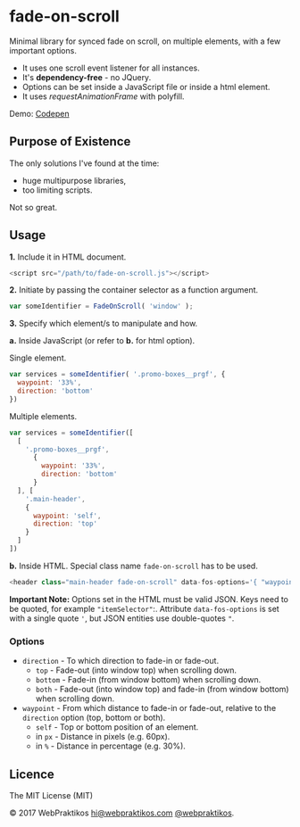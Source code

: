 # fade-on-scroll

Minimal library for synced fade on scroll, on multiple elements, with a few important options.

- It uses one scroll event listener for all instances.
- It's **dependency-free** - no JQuery.
- Options can be set inside a JavaScript file or inside a html element.
- It uses *requestAnimationFrame* with polyfill.

Demo: [Codepen](http://codepen.io/webpraktikos/pen/ZWZJBm)

## Purpose of Existence

The only solutions I've found at the time:

- huge multipurpose libraries,
- too limiting scripts.

Not so great.

## Usage

**1.** Include it in HTML document.

```javascript
<script src="/path/to/fade-on-scroll.js"></script>
```

**2.** Initiate by passing the container selector as a function argument.

```javascript
var someIdentifier = FadeOnScroll( 'window' );
```

**3.** Specify which element/s to manipulate and how.

  **a.** Inside JavaScript (or refer to **b.** for html option).

  Single element.

```javascript
var services = someIdentifier( '.promo-boxes__prgf', {
  waypoint: '33%',
  direction: 'bottom'
})
```

  Multiple elements.

```javascript
var services = someIdentifier([
  [
    '.promo-boxes__prgf',
      {
        waypoint: '33%',
        direction: 'bottom'
      }
  ], [
    '.main-header',
    {
      waypoint: 'self',
      direction: 'top'
    }
  ]
])
```

  **b.** Inside HTML. Special class name `fade-on-scroll` has to be used.

```javascript
<header class="main-header fade-on-scroll" data-fos-options='{ "waypoint": "self", "direction": "top" }'>
```

**Important Note:** Options set in the HTML must be valid JSON. Keys need to be quoted, for example `"itemSelector"`:. Attribute `data-fos-options` is set with a single quote `'`, but JSON entities use double-quotes `"`.

### Options

- `direction` - To which direction to fade-in or fade-out.
  + `top` - Fade-out (into window top) when scrolling down.
  + `bottom` - Fade-in (from window bottom) when scrolling down.
  + `both` - Fade-out (into window top) and fade-in (from window bottom) when scrolling down.
- `waypoint` - From which distance to fade-in or fade-out, relative to the `direction` option (top, bottom or both).
  + `self` - Top or bottom position of an element.
  + in `px` - Distance in pixels (e.g. 60px).
  + in `%` - Distance in percentage (e.g. 30%).

## Licence

The MIT License (MIT)

©&nbsp;2017 WebPraktikos <hi@webpraktikos.com> [@webpraktikos](https://twitter.com/webpraktikos).
